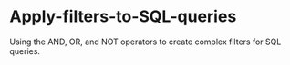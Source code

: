 # Apply-filters-to-SQL-queries
 Using the AND, OR, and NOT operators to create complex filters for SQL queries.
